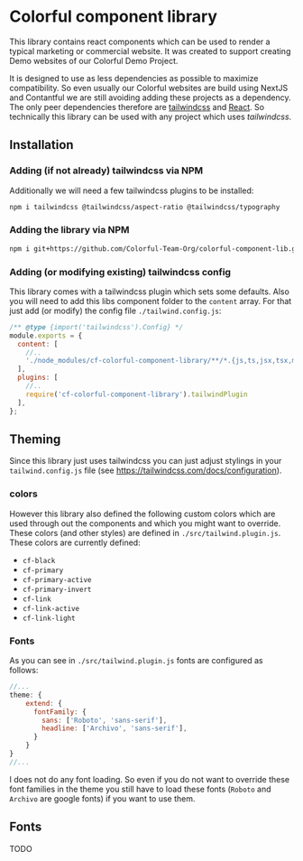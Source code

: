 # Colorful component library

This library contains react components which can be used to render a typical marketing or commercial website. It was created to support creating Demo websites of our Colorful Demo Project.

It is designed to use as less dependencies as possible to maximize compatibility. So even usually our Colorful websites are build using NextJS and Contantful we are still avoiding adding these projects as a dependency. The only peer dependencies therefore are [tailwindcss](https://tailwindcss.com) and [React](https://react.dev). So technically this library can be used with any project which uses _tailwindcss_.

## Installation

### Adding (if not already) tailwindcss via NPM

Additionally we will need a few tailwindcss plugins to be installed:

```bash
npm i tailwindcss @tailwindcss/aspect-ratio @tailwindcss/typography
```

### Adding the library via NPM

```bash
npm i git+https://github.com/Colorful-Team-Org/colorful-component-lib.git 
```

### Adding (or modifying existing) tailwindcss config

This library comes with a tailwindcss plugin which sets some defaults. Also you will need to add this libs component folder to the `content` array. For that just add (or modify) the config file `./tailwind.config.js`:

```js
/** @type {import('tailwindcss').Config} */
module.exports = {
  content: [
    //..
    './node_modules/cf-colorful-component-library/**/*.{js,ts,jsx,tsx,mdx}',
  ],
  plugins: [
    //..
    require('cf-colorful-component-library').tailwindPlugin
  ],
};
```

## Theming

Since this library just uses tailwindcss you can just adjust stylings in your `tailwind.config.js` file (see https://tailwindcss.com/docs/configuration).

### colors

However this library also defined the following custom colors which are used through out the components and which you might want to override. These colors (and other styles) are defined in `./src/tailwind.plugin.js`. These colors are currently defined:

* `cf-black`
* `cf-primary`
* `cf-primary-active`
* `cf-primary-invert`
* `cf-link`
* `cf-link-active`
* `cf-link-light`

### Fonts

As you can see in `./src/tailwind.plugin.js` fonts are configured as follows:

```js
//...
theme: {
    extend: {
      fontFamily: {
        sans: ['Roboto', 'sans-serif'],
        headline: ['Archivo', 'sans-serif'],
      }
    }
}
//...
```

I does not do any font loading. So even if you do not want to override these font families in the theme you still have to load these fonts (`Roboto` and `Archivo` are google fonts) if you want to use them.



## Fonts

TODO